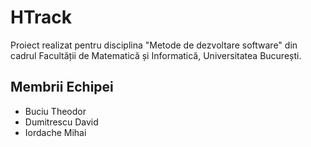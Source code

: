 # HTrack
Proiect realizat pentru disciplina "Metode de dezvoltare software" din cadrul Facultății de Matematică și Informatică, Universitatea București.

## Membrii Echipei
  - Buciu Theodor
  - Dumitrescu David
  - Iordache Mihai
